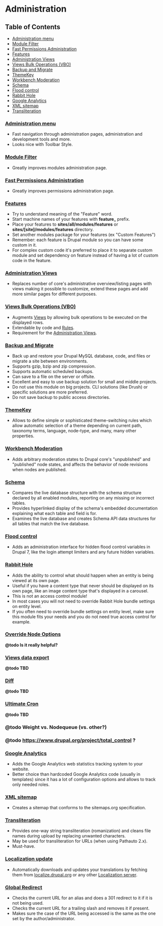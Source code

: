 # Administration

## Table of Contents

  - [Administration menu](#administration-menu)
  - [Module Filter](#module-filter)
  - [Fast Permissions Administration](#fast-permissions-administration)
  - [Features](#features)
  - [Administration Views](#administration-views)
  - [Views Bulk Operations (VBO)](#views-bulk-operations-vbo)
  - [Backup and Migrate](#backup-and-migrate)
  - [ThemeKey](#themekey)
  - [Workbench Moderation](#workbench-moderation)
  - [Schema](#schema)
  - [Flood control](#flood-control)
  - [Rabbit Hole](#rabbit-hole)
  - [Google Analytics](#google-analytics)
  - [XML sitemap](#xml-sitemap)
  - [Transliteration](#transliteration)

### [Administration menu](https://www.drupal.org/project/admin_menu)

  - Fast navigation through administration pages, administration and development tools and more.
  - Looks nice with Toolbar Style.

### [Module Filter](https://www.drupal.org/project/module_filter)

  - Greatly improves modules administration page.

### [Fast Permissions Administration](https://www.drupal.org/project/fpa)

  - Greatly improves permissions administration page.

### [Features](https://www.drupal.org/project/features)

  - Try to understand meaning of the "Feature" word.
  - Start machine names of your features with **feature_** prefix.
  - Place your features to **sites/all/modules/features** or **sites/[site]/modules/features** directory.
  - Set another modules package for your features (ex "Custom Features")
  - Remember: each feature is Drupal module so you can have some custom in it.
  - For complex custom code it's preferred to place it to separate custom module and set dependency on feature instead of having a lot of custom code in the feature.

### [Administration Views](https://www.drupal.org/project/admin_views)

  - Replaces number of core's administrative overview/listing pages with views making it possible to customize, extend these pages and add more similar pages for different purposes.

### [Views Bulk Operations (VBO)](https://www.drupal.org/project/views_bulk_operations)

  - Augments [Views](#views) by allowing bulk operations to be executed on the displayed rows.
  - Extendable by code and [Rules](#rules).
  - Requirement for the [Administration Views](#administration-views).

### [Backup and Migrate](https://www.drupal.org/project/backup_migrate)

  - Back up and restore your Drupal MySQL database, code, and files or migrate a site between environments.
  - Supports gzip, bzip and zip compression.
  - Supports automatic scheduled backups.
  - Can save to a file on the server or offsite.
  - Excellent and easy to use backup solution for small and middle projects.
  - Do not use this module on big projects. CLI solutions (like Drush) or specific solutions are more preferred.
  - Do not save backup to public access directories.

### [ThemeKey](https://www.drupal.org/project/themekey)

  - Allows to define simple or sophisticated theme-switching rules which allow automatic selection of a theme depending on current path, taxonomy terms, language, node-type, and many, many other properties.

### [Workbench Moderation](https://www.drupal.org/project/workbench_moderation)

  - Adds arbitrary moderation states to Drupal core's "unpublished" and "published" node states, and affects the behavior of node revisions when nodes are published.

### [Schema](https://www.drupal.org/project/schema)

  - Compares the live database structure with the schema structure declared by all enabled modules, reporting on any missing or incorrect tables.
  - Provides hyperlinked display of the schema's embedded documentation explaining what each table and field is for.
  - Examines the live database and creates Schema API data structures for all tables that match the live database.

### [Flood control](https://www.drupal.org/project/flood_control)

  - Adds an administration interface for hidden flood control variables in Drupal 7, like the login attempt limiters and any future hidden variables.

### [Rabbit Hole](https://www.drupal.org/project/rabbit_hole)

  - Adds the ability to control what should happen when an entity is being viewed at its own page.
  - Useful if you have a content type that never should be displayed on its own page, like an image content type that's displayed in a carousel.
  - This is not an access control module!
  - In most cases you will not need to override Rabbit Hole bundle settings on entity level.
  - If you often need to override bundle settings on entity level, make sure this module fits your needs and you do not need true access control for example.

### [Override Node Options](https://www.drupal.org/project/override_node_options)

  **@todo Is it really helpful?**

### [Views data export](https://www.drupal.org/project/views_data_export)

  **@todo TBD**

### [Diff](https://www.drupal.org/project/diff)

  **@todo TBD**

### [Ultimate Cron](https://www.drupal.org/project/ultimate_cron)

  **@todo TBD**
  
### @todo Weight vs. Nodequeue (vs. other?)

### @todo https://www.drupal.org/project/total_control ?

### [Google Analytics](https://www.drupal.org/project/google_analytics)

  - Adds the Google Analytics web statistics tracking system to your website.
  - Better choice than hardcoded Google Analytics code (usually in templates) since it has a lot of configuration options and allows to track only needed roles.

### [XML sitemap](https://www.drupal.org/project/xmlsitemap)

  - Creates a sitemap that conforms to the sitemaps.org specification.
  
### [Transliteration](https://www.drupal.org/project/transliteration)
  
  - Provides one-way string transliteration (romanization) and cleans file names during upload by replacing unwanted characters.
  - May be used for transliteration for URLs (when using Pathauto 2.x).
  - Must-have.
  
### [Localization update](https://www.drupal.org/project/l10n_update)

  - Automatically downloads and updates your translations by fetching them from [localize.drupal.org](https://localize.drupal.org/) or any other [Localization server](https://www.drupal.org/project/l10n_server).

### [Global Redirect](https://www.drupal.org/project/globalredirect)

  - Checks the current URL for an alias and does a 301 redirect to it if it is not being used.
  - Checks the current URL for a trailing slash and removes it if present.
  - Makes sure the case of the URL being accessed is the same as the one set by the author/administrator.
